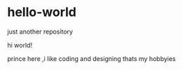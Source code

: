 # hello-world
just another repository

hi world!

prince here ,i like coding and designing thats my hobbyies
